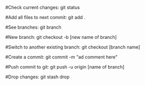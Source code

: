 #Check current changes:
git status

#Add all files to next commit:
git add .

#See branches:
git branch

#New branch:
git checkout -b [new name of branch]

#Switch to another existing branch:
git checkout [branch name]

#Create a commit:
git commit -m "ad comment here"

#Push commit to git:
git push -u origin [name of branch]

#Drop changes:
git stash drop


